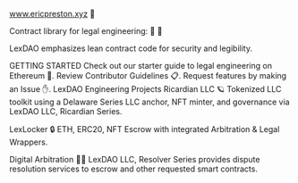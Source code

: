 <a href='https//www.ericpreston.xyz'>www.ericpreston.xyz</a> 📕

Contract library for legal engineering: 🤖 📜

LexDAO emphasizes lean contract code for security and legibility.

GETTING STARTED
Check out our starter guide to legal engineering on Ethereum 🔧.
Review Contributor Guidelines 📋.
Request features by making an Issue ✋.
LexDAO Engineering Projects
Ricardian LLC 🪐
Tokenized LLC toolkit using a Delaware Series LLC anchor, NFT minter, and governance via LexDAO LLC, Ricardian Series.

LexLocker 🔒
ETH, ERC20, NFT Escrow with integrated Arbitration & Legal Wrappers.

Digital Arbitration 🧑‍⚖️
LexDAO LLC, Resolver Series provides dispute resolution services to escrow and other requested smart contracts.